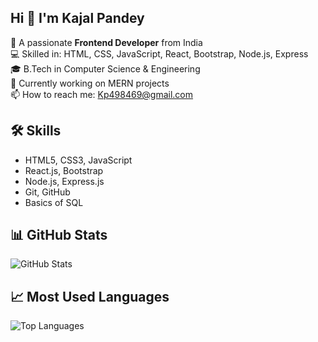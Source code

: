 ## Hi 👋 I'm Kajal Pandey

🎯 A passionate **Frontend Developer** from India  
💻 Skilled in: HTML, CSS, JavaScript, React, Bootstrap, Node.js, Express  
🎓 B.Tech in Computer Science & Engineering  
🚀 Currently working on MERN projects  
📫 How to reach me: Kp498469@gmail.com

## 🛠 Skills
- HTML5, CSS3, JavaScript
- React.js, Bootstrap
- Node.js, Express.js
- Git, GitHub
- Basics of SQL

## 📊 GitHub Stats
![GitHub Stats](https://github-readme-stats.vercel.app/api?username=Prachi7905&show_icons=true&theme=radical&custom_title=My%20GitHub%20Stats)


## 📈 Most Used Languages
![Top Languages](https://github-readme-stats.vercel.app/api/top-langs/?username=Prachi7905&layout=compact&theme=radical&custom_title=Most%20used%20language)


